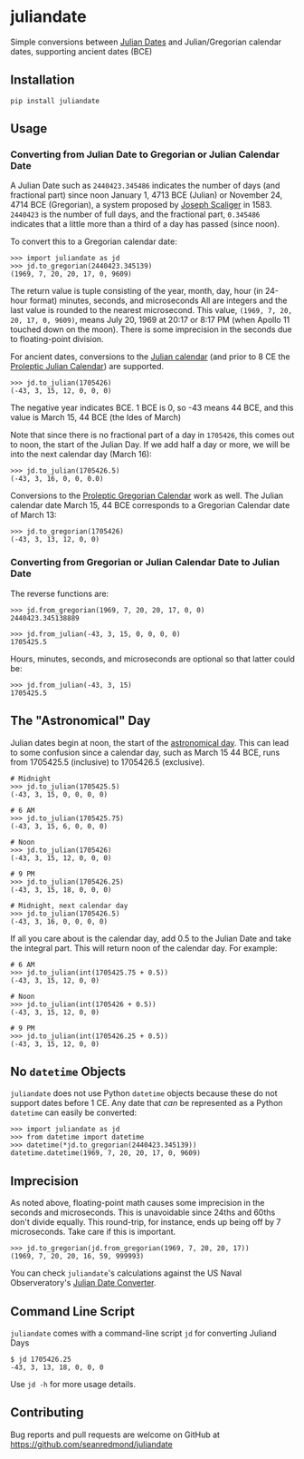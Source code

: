 # juliandate

Simple conversions between [Julian
Dates](https://en.wikipedia.org/wiki/Julian_day) and Julian/Gregorian
calendar dates, supporting ancient dates (BCE)

## Installation

    pip install juliandate
    
## Usage

### Converting from Julian Date to Gregorian or Julian Calendar Date

A Julian Date such as `2440423.345486` indicates the number of days
(and fractional part) since noon January 1, 4713 BCE (Julian) or
November 24, 4714 BCE (Gregorian), a system proposed by [Joseph
Scaliger](https://en.wikipedia.org/wiki/Joseph_Justus_Scaliger)
in 1583. `2440423` is the number of full days, and the fractional
part, `0.345486` indicates that a little more than a third of a day
has passed (since noon).

To convert this to a Gregorian calendar date:

    >>> import juliandate as jd
    >>> jd.to_gregorian(2440423.345139)
	(1969, 7, 20, 20, 17, 0, 9609)
	
The return value is tuple consisting of the year, month, day, hour (in
24-hour format) minutes, seconds, and microseconds All are integers
and the last value is rounded to the nearest microsecond. This value,
`(1969, 7, 20, 20, 17, 0, 9609)`, means July 20, 1969 at 20:17 or 8:17
PM (when Apollo 11 touched down on the moon). There is some
imprecision in the seconds due to floating-point division.

For ancient dates, conversions to the [Julian
calendar](https://en.wikipedia.org/wiki/Julian_calendar) (and prior to
8 CE the [Proleptic Julian
Calendar](https://en.wikipedia.org/wiki/Proleptic_Julian_calendar))
are supported.

    >>> jd.to_julian(1705426)
	(-43, 3, 15, 12, 0, 0, 0)
	
The negative year indicates BCE. 1 BCE is 0, so -43 means 44 BCE, and
this value is March 15, 44 BCE (the Ides of March)

Note that since there is no fractional part of a day in `1705426`,
this comes out to noon, the start of the Julian Day. If we add half a
day or more, we will be into the next calendar day (March 16):

    >>> jd.to_julian(1705426.5)
	(-43, 3, 16, 0, 0, 0.0)
	
Conversions to the [Proleptic Gregorian
Calendar](https://en.wikipedia.org/wiki/Proleptic_Gregorian_calendar)
work as well. The Julian calendar date March 15, 44 BCE corresponds to
a Gregorian Calendar date of March 13:

    >>> jd.to_gregorian(1705426)
	(-43, 3, 13, 12, 0, 0)
	
	
### Converting from Gregorian or Julian Calendar Date to Julian Date

The reverse functions are:

    >>> jd.from_gregorian(1969, 7, 20, 20, 17, 0, 0)
    2440423.345138889
	
	>>> jd.from_julian(-43, 3, 15, 0, 0, 0, 0)
	1705425.5
	
Hours, minutes, seconds, and microseconds are optional so that latter could be:

	>>> jd.from_julian(-43, 3, 15)
	1705425.5

## The "Astronomical" Day

Julian dates begin at noon, the start of the [astronomical
day](https://en.wikipedia.org/wiki/Astronomical_day). This can lead to
some confusion since a calendar day, such as March 15 44 BCE, runs
from 1705425.5 (inclusive) to 1705426.5 (exclusive).

	# Midnight
    >>> jd.to_julian(1705425.5) 
	(-43, 3, 15, 0, 0, 0, 0)

	# 6 AM
    >>> jd.to_julian(1705425.75)
    (-43, 3, 15, 6, 0, 0, 0)
	
	# Noon
	>>> jd.to_julian(1705426)
	(-43, 3, 15, 12, 0, 0, 0)
	
	# 9 PM
	>>> jd.to_julian(1705426.25)
    (-43, 3, 15, 18, 0, 0, 0)
	
	# Midnight, next calendar day
    >>> jd.to_julian(1705426.5)
    (-43, 3, 16, 0, 0, 0, 0)
	
If all you care about is the calendar day, add 0.5 to the Julian Date
and take the integral part. This will return noon of the calendar
day. For example:

	# 6 AM
	>>> jd.to_julian(int(1705425.75 + 0.5))
	(-43, 3, 15, 12, 0, 0)	
	
	# Noon
	>>> jd.to_julian(int(1705426 + 0.5))
	(-43, 3, 15, 12, 0, 0)
	
	# 9 PM
	>>> jd.to_julian(int(1705426.25 + 0.5))
	(-43, 3, 15, 12, 0, 0)
	
## No `datetime` Objects

`juliandate` does not use Python `datetime` objects because these do
not support dates before 1 CE. Any date that _can_ be represented as a
Python `datetime` can easily be converted:

    >>> import juliandate as jd
	>>> from datetime import datetime
	>>> datetime(*jd.to_gregorian(2440423.345139))
	datetime.datetime(1969, 7, 20, 20, 17, 0, 9609)
	
	
## Imprecision

As noted above, floating-point math causes some imprecision in the
seconds and microseconds. This is unavoidable since 24ths and 60ths
don't divide equally. This round-trip, for instance, ends up being off
by 7 microseconds. Take care if this is important.

    >>> jd.to_gregorian(jd.from_gregorian(1969, 7, 20, 20, 17))
    (1969, 7, 20, 20, 16, 59, 999993)
	
You can check `juliandate`'s calculations against the US Naval
Observeratory's [Julian Date
Converter](https://aa.usno.navy.mil/data/JulianDate).
	
## Command Line Script

`juliandate` comes with a command-line script `jd` for converting Juliand Days

    $ jd 1705426.25
    -43, 3, 13, 18, 0, 0, 0
	
Use `jd -h` for more usage details.

## Contributing

Bug reports and pull requests are welcome on GitHub at
https://github.com/seanredmond/juliandate

